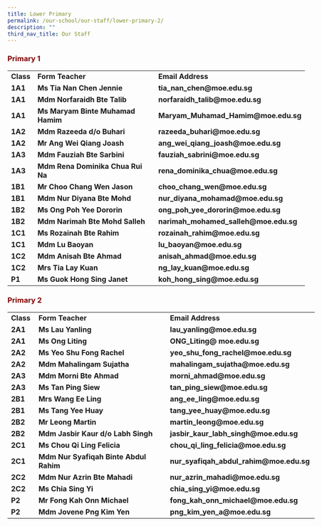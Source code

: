 ```yaml
---
title: Lower Primary
permalink: /our-school/our-staff/lower-primary-2/
description: ""
third_nav_title: Our Staff
---
```

<h3><strong><span style="color: #800000;">Primary 1</span></strong></h3>
<table style="width: 668px;" width="667">
<tbody>
<tr>
<td style="width: 40.8906px;"><strong>Class</strong></td>
<td style="width: 285.844px;"><strong>Form Teacher</strong></td>
<td style="width: 319.266px;"><strong>Email Address</strong></td>
</tr>
<tr>
<td style="width: 40.8906px;"><strong>1A1</strong></td>
<td style="width: 285.844px;"><strong>Ms Tia Nan Chen Jennie</strong></td>
<td style="width: 319.266px;"><strong>tia_nan_chen@moe.edu.sg</strong></td>
</tr>
<tr>
<td style="width: 40.8906px;"><strong>1A1</strong></td>
<td style="width: 285.844px;"><strong>Mdm Norfaraidh Bte Talib</strong></td>
<td style="width: 319.266px;"><strong>norfaraidh_talib@moe.edu.sg</strong></td>
</tr>
<tr>
<td style="width: 40.8906px;"><strong>1A1</strong></td>
<td style="width: 285.844px;"><strong>Ms Maryam Binte Muhamad Hamim</strong></td>
<td style="width: 319.266px;"><strong>Maryam_Muhamad_Hamim@moe.edu.sg</strong></td>
</tr>
<tr>
<td style="width: 40.8906px;"><strong>1A2</strong></td>
<td style="width: 285.844px;"><strong>Mdm Razeeda d/o Buhari</strong></td>
<td style="width: 319.266px;"><strong>razeeda_buhari@moe.edu.sg</strong></td>
</tr>
<tr>
<td style="width: 40.8906px;"><strong>1A2</strong></td>
<td style="width: 285.844px;"><strong>Mr Ang Wei Qiang Joash</strong></td>
<td style="width: 319.266px;"><strong>ang_wei_qiang_joash@moe.edu.sg</strong></td>
</tr>
<tr>
<td style="width: 40.8906px;"><strong>1A3</strong></td>
<td style="width: 285.844px;"><strong>Mdm Fauziah Bte Sarbini</strong></td>
<td style="width: 319.266px;"><strong>fauziah_sabrini@moe.edu.sg</strong></td>
</tr>
<tr>
<td style="width: 40.8906px;"><strong>1A3</strong></td>
<td style="width: 285.844px;"><strong>Mdm Rena Dominika Chua Rui Na</strong></td>
<td style="width: 319.266px;"><strong>rena_dominika_chua@moe.edu.sg</strong></td>
</tr>
<tr>
<td style="width: 40.8906px;"><strong>1B1</strong></td>
<td style="width: 285.844px;"><strong>Mr Choo Chang Wen Jason</strong></td>
<td style="width: 319.266px;"><strong>choo_chang_wen@moe.edu.sg</strong></td>
</tr>
<tr>
<td style="width: 40.8906px;"><strong>1B1</strong></td>
<td style="width: 285.844px;"><strong>Mdm Nur Diyana Bte Mohd</strong></td>
<td style="width: 319.266px;"><strong>nur_diyana_mohamad@moe.edu.sg</strong></td>
</tr>
<tr>
<td style="width: 40.8906px;"><strong>1B2</strong></td>
<td style="width: 285.844px;"><strong>Ms Ong Poh Yee Dororin</strong></td>
<td style="width: 319.266px;"><strong>ong_poh_yee_dororin@moe.edu.sg</strong></td>
</tr>
<tr>
<td style="width: 40.8906px;"><strong>1B2</strong></td>
<td style="width: 285.844px;"><strong>Mdm Narimah Bte Mohd Salleh</strong></td>
<td style="width: 319.266px;"><strong>narimah_mohamed_salleh@moe.edu.sg</strong></td>
</tr>
<tr>
<td style="width: 40.8906px;"><strong>1C1</strong></td>
<td style="width: 285.844px;"><strong>Ms Rozainah Bte Rahim</strong></td>
<td style="width: 319.266px;"><strong>rozainah_rahim@moe.edu.sg</strong></td>
</tr>
<tr>
<td style="width: 40.8906px;"><strong>1C1</strong></td>
<td style="width: 285.844px;"><strong>Mdm Lu Baoyan</strong></td>
<td style="width: 319.266px;"><strong>lu_baoyan@moe.edu.sg</strong></td>
</tr>
<tr>
<td style="width: 40.8906px;"><strong>1C2</strong></td>
<td style="width: 285.844px;"><strong>Mdm Anisah Bte Ahmad</strong></td>
<td style="width: 319.266px;"><strong>anisah_ahmad@moe.edu.sg</strong></td>
</tr>
<tr>
<td style="width: 40.8906px;"><strong>1C2</strong></td>
<td style="width: 285.844px;"><strong>Mrs Tia Lay Kuan</strong></td>
<td style="width: 319.266px;"><strong>ng_lay_kuan@moe.edu.sg</strong></td>
</tr>
<tr>
<td style="width: 40.8906px;"><strong>P1</strong></td>
<td style="width: 285.844px;"><strong>Ms Guok Hong Sing Janet</strong></td>
<td style="width: 319.266px;"><strong>koh_hong_sing@moe.edu.sg</strong></td>
</tr>
</tbody>
</table>
<h3><strong><span style="color: #800000;">Primary 2</span></strong></h3>
<table style="width: 690px;" width="667">
<tbody>
<tr>
<td style="width: 40.8906px;"><strong>Class</strong></td>
<td style="width: 309.703px;"><strong>Form Teacher</strong></td>
<td style="width: 317.406px;"><strong>Email Address</strong></td>
</tr>
<tr>
<td style="width: 40.8906px;"><strong>2A1</strong></td>
<td style="width: 309.703px;"><strong>Ms Lau Yanling</strong></td>
<td style="width: 317.406px;"><strong>lau_yanling@moe.edu.sg</strong></td>
</tr>
<tr>
<td style="width: 40.8906px;"><strong>2A1</strong></td>
<td style="width: 309.703px;"><strong>Ms Ong Liting</strong></td>
<td style="width: 317.406px;"><strong>ONG_Liting@ moe.edu.sg</strong></td>
</tr>
<tr>
<td style="width: 40.8906px;"><strong>2A2</strong></td>
<td style="width: 309.703px;"><strong>Ms Yeo Shu Fong Rachel</strong></td>
<td style="width: 317.406px;"><strong>yeo_shu_fong_rachel@moe.edu.sg</strong></td>
</tr>
<tr>
<td style="width: 40.8906px;"><strong>2A2</strong></td>
<td style="width: 309.703px;"><strong>Mdm Mahalingam Sujatha</strong></td>
<td style="width: 317.406px;"><strong>mahalingam_sujatha@moe.edu.sg</strong></td>
</tr>
<tr>
<td style="width: 40.8906px;"><strong>2A3</strong></td>
<td style="width: 309.703px;"><strong>Mdm Morni Bte Ahmad</strong></td>
<td style="width: 317.406px;"><strong>morni_ahmad@moe.edu.sg</strong></td>
</tr>
<tr>
<td style="width: 40.8906px;"><strong>2A3</strong></td>
<td style="width: 309.703px;"><strong>Ms Tan Ping Siew</strong></td>
<td style="width: 317.406px;"><strong>tan_ping_siew@moe.edu.sg</strong></td>
</tr>
<tr>
<td style="width: 40.8906px;"><strong>2B1</strong></td>
<td style="width: 309.703px;"><strong>Mrs Wang Ee Ling</strong></td>
<td style="width: 317.406px;"><strong>ang_ee_ling@moe.edu.sg</strong></td>
</tr>
<tr>
<td style="width: 40.8906px;"><strong>2B1</strong></td>
<td style="width: 309.703px;"><strong>Ms Tang Yee Huay</strong></td>
<td style="width: 317.406px;"><strong>tang_yee_huay@moe.edu.sg</strong></td>
</tr>
<tr>
<td style="width: 40.8906px;"><strong>2B2</strong></td>
<td style="width: 309.703px;"><strong>Mr Leong Martin</strong></td>
<td style="width: 317.406px;"><strong>martin_leong@moe.edu.sg</strong></td>
</tr>
<tr>
<td style="width: 40.8906px;"><strong>2B2</strong></td>
<td style="width: 309.703px;"><strong>Mdm Jasbir Kaur d/o Labh Singh</strong></td>
<td style="width: 317.406px;"><strong>jasbir_kaur_labh_singh@moe.edu.sg</strong></td>
</tr>
<tr>
<td style="width: 40.8906px;"><strong>2C1</strong></td>
<td style="width: 309.703px;"><strong>Ms Chou Qi Ling Felicia</strong></td>
<td style="width: 317.406px;"><strong>chou_qi_ling_felicia@moe.edu.sg</strong></td>
</tr>
<tr>
<td style="width: 40.8906px;"><strong>2C1</strong></td>
<td style="width: 309.703px;"><strong>Mdm Nur Syafiqah Binte Abdul Rahim</strong></td>
<td style="width: 317.406px;"><strong>nur_syafiqah_abdul_rahim@moe.edu.sg</strong></td>
</tr>
<tr>
<td style="width: 40.8906px;"><strong>2C2</strong></td>
<td style="width: 309.703px;"><strong>Mdm Nur Azrin Bte Mahadi</strong></td>
<td style="width: 317.406px;"><strong>nur_azrin_mahadi@moe.edu.sg</strong></td>
</tr>
<tr>
<td style="width: 46.0781px;"><strong>2C2</strong></td>
<td style="width: 264.422px;"><strong>Ms Chia Sing Yi</strong></td>
<td style="width: 310.5px;"><strong>chia_sing_yi@moe.edu.sg</strong></td>
</tr>
<tr>
<td style="width: 40.8906px;"><strong>P2</strong></td>
<td style="width: 309.703px;"><strong>Mr Fong Kah Onn Michael</strong></td>
<td style="width: 317.406px;"><strong>fong_kah_onn_michael@moe.edu.sg</strong></td>
</tr>
<tr>
<td style="width: 40.8906px;"><strong>P2</strong></td>
<td style="width: 309.703px;"><strong>Mdm Jovene Png Kim Yen</strong></td>
<td style="width: 317.406px;"><strong>png_kim_yen_a@moe.edu.sg</strong></td>
</tr>
</tbody>
</table>